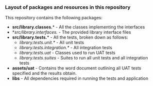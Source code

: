 ### Layout of packages and resources in this repository

This repository contains the following packages:

- **src/library.classes.*** - All the classes implementing the interfaces
- **src/library.interfaces.* - The provided library interface files
- **src/library.tests.*** - All the tests, broken down as follows:
	- _library.tests.unit.*_ - All unit tests
	- _library.tests.integration.*_ - All integration tests
	- _library.tests.uat_ - Classes used to run UAT tests
	- _library.tests.suites_ - Suites to run all unit tests and all integration tests
- **assets/uat** - Contains the word document outlining all UAT tests specified and the results obtain.
- **libs** - All dependencies required in running the tests and application


